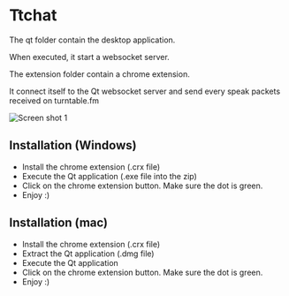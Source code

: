 # Ttchat

The qt folder contain the desktop application.

When executed, it start a websocket server.

The extension folder contain a chrome extension.

It connect itself to the Qt websocket server and send every speak packets received on turntable.fm


![Screen shot 1](/alaingilbert/ttchat/raw/master/img1.png)

## Installation (Windows)

- Install the chrome extension (.crx file)
- Execute the Qt application (.exe file into the zip)
- Click on the chrome extension button. Make sure the dot is green.
- Enjoy :)

## Installation (mac)

- Install the chrome extension (.crx file)
- Extract the Qt application (.dmg file)
- Execute the Qt application
- Click on the chrome extension button. Make sure the dot is green.
- Enjoy :)